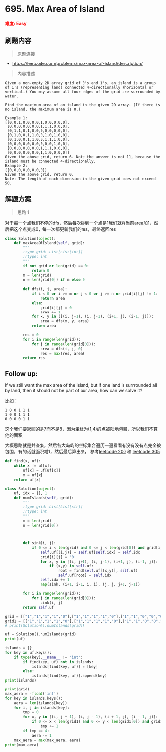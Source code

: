 # 695. Max Area of Island

**<font color=red>难度: Easy</font>**

## 刷题内容

> 原题连接

* https://leetcode.com/problems/max-area-of-island/description/

> 内容描述

```
Given a non-empty 2D array grid of 0's and 1's, an island is a group of 1's (representing land) connected 4-directionally (horizontal or vertical.) You may assume all four edges of the grid are surrounded by water.

Find the maximum area of an island in the given 2D array. (If there is no island, the maximum area is 0.)

Example 1:
[[0,0,1,0,0,0,0,1,0,0,0,0,0],
 [0,0,0,0,0,0,0,1,1,1,0,0,0],
 [0,1,1,0,1,0,0,0,0,0,0,0,0],
 [0,1,0,0,1,1,0,0,1,0,1,0,0],
 [0,1,0,0,1,1,0,0,1,1,1,0,0],
 [0,0,0,0,0,0,0,0,0,0,1,0,0],
 [0,0,0,0,0,0,0,1,1,1,0,0,0],
 [0,0,0,0,0,0,0,1,1,0,0,0,0]]
Given the above grid, return 6. Note the answer is not 11, because the island must be connected 4-directionally.
Example 2:
[[0,0,0,0,0,0,0,0]]
Given the above grid, return 0.
Note: The length of each dimension in the given grid does not exceed 50.
```

## 解题方案

> 思路 1


对于每一个点我们不停的dfs，然后每次碰到一个点是1我们就将当前area加1，然后把这个点变成0，每一次都更新我们的res，最终返回res

```python
class Solution(object):
    def maxAreaOfIsland(self, grid):
        """
        :type grid: List[List[int]]
        :rtype: int
        """
        if not grid or len(grid) == 0:
            return 0
        m = len(grid)
        n = len(grid[0]) if m else 0
        
        def dfs(i, j, area):
            if i < 0 or i >= m or j < 0 or j >= n or grid[i][j] != 1:
                return area
            else:
                grid[i][j] = 0
                area += 1
            for x, y in ([(i, j+1), (i, j-1), (i+1, j), (i-1, j)]):
                area = dfs(x, y, area)
            return area 

        res = 0
        for i in range(len(grid)):
            for j in range(len(grid[0])):
                area = dfs(i, j, 0)
                res = max(res, area)
        return res
```



## Follow up:

If we still want the max area of the island, but if one land is surrrounded all by land, 
then it should not be part of our area, how can we solve it?




比如：
```
1 0 0 1 1 1
1 0 0 1 1 1
0 0 0 0 1 1
```

这个我们要返回的是7而不是8，因为坐标为(1,4)的点被陆地包围，所以我们不算他的面积

大概思路就是并查集，然后各大岛屿的坐标集合遍历一遍看看有没有没有点完全被包围，有的话就面积减1，然后最后算出来，
参考[leetcode 200](https://github.com/apachecn/LeetCode/blob/master/docs/Leetcode_Solutions/200._number_of_islands.md) 
和 [leetcode 305](https://github.com/apachecn/LeetCode/blob/master/docs/Leetcode_Solutions/305._Number_of_Islands_II.md)

```python
def find(x, uf):
    while x != uf[x]:
        uf[x] = uf[uf[x]]
        x = uf[x]
    return uf[x]

class Solution(object):
    uf, idx = {}, 1
    def numIslands(self, grid):
        """
        :type grid: List[List[str]]
        :rtype: int
        """
        m = len(grid)
        n = len(grid[0])



        def sink(i, j):
            if 0 <= i < len(grid) and 0 <= j < len(grid[0]) and grid[i][j] == '1':
                self.uf[(i,j)] = self.uf[self.idx] = self.idx
                grid[i][j] = '0'
                for x, y in [(i, j+1), (i, j-1), (i+1, j), (i-1, j)]:
                    if (x,y) in self.uf:
                        root = find(self.uf[(x,y)], self.uf)
                        self.uf[root] = self.idx
                self.idx += 1
                map(sink, (i+1, i-1, i, i), (j, j, j+1, j-1))

        for i in range(len(grid)):
            for j in range(len(grid[0])):
                sink(i, j)
        return self.uf

grid = [["1","1","1","1","0"],["1","1","1","1","0"],["1","1","0","0","0"],["0","0","0","0","0"]]
grid1 = [["1","1","1","1","0"],["1","1","1","1","0"],["1","1","0","0","0"],["0","0","0","0","0"]]
# print(Solution().numIslands(grid))

uf = Solution().numIslands(grid)
print(uf)

islands = {}
for key in uf.keys():
    if type(key).__name__ != 'int':
        if find(key, uf) not in islands:
            islands[find(key, uf)] = [key]
        else:
            islands[find(key, uf)].append(key)
print(islands)

print(grid)
max_aera = -float('inf')
for key in islands.keys():
    aera = len(islands[key])
    for i, j in islands[key]:
        tmp = 0
        for x, y in [(i, j + 1), (i, j - 1), (i + 1, j), (i - 1, j)]:
            if 0 <= x < len(grid1) and 0 <= y < len(grid1[0]) and grid1[x][y] == '1':
                tmp += 1
        if tmp == 4:
            aera -= 1
    max_aera = max(max_aera, aera)
print(max_aera)
```






